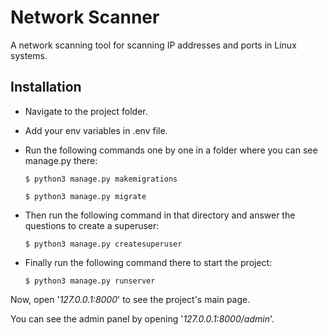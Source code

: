 # Network Scanner

A network scanning tool for scanning IP addresses and ports in Linux systems.


## Installation
* Navigate to the project folder.

* Add your env variables in .env file.

* Run the following commands one by one in a folder where you can see manage.py there:
    ```
    $ python3 manage.py makemigrations
    ```
    ```
    $ python3 manage.py migrate
    ```
* Then run the following command in that directory and answer the questions to create a superuser:
    ```
    $ python3 manage.py createsuperuser
    ```

* Finally run the following command there to start the project:
    ```
    $ python3 manage.py runserver
    ```

Now, open '_127.0.0.1:8000_' to see the project's main page.

You can see the admin panel by opening '_127.0.0.1:8000/admin_'.


